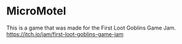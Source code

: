 # MicroMotel
This is a game that was made for the First Loot Goblins Game Jam. https://itch.io/jam/first-loot-goblins-game-jam
